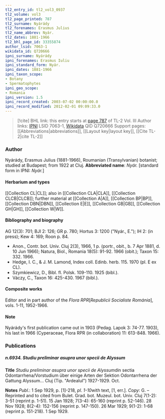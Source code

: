 ```yaml
---
tl2_entry_id: tl2_vol3_0937
tl2_volume: vol3
tl2_page_printed: 787
tl2_surname: Nyárády
tl2_forenames: Erasmus Julius
tl2_name_abbrev: Nyár.
tl2_dates: 1881-1966
tl2_bhl_page_id: 33355874
author_lsid: 7063-1
wikidata_id: Q720666
ipni_surname: Nyárády
ipni_forenames: Erasmus Iuliu
ipni_standard_form: Nyár.
ipni_dates: 1881-1966
ipni_taxon_scope: 
- Botany
- Spermatophytes
ipni_geo_scope: 
- Romania
ipni_version: 1.5
ipni_record_created: 2003-07-02 00:00:00.0
ipni_record_modified: 2012-02-01 09:09:33.0
---
```


> [!cite] BHL link: this entry starts at [page 787](https://www.biodiversitylibrary.org/page/33355874) of TL-2 Vol. III
> Author links: [IPNI](https://www.ipni.org/a/7063-1) LSID 7063-1, [Wikidata](https://www.wikidata.org/wiki/Q720666) QID Q720666
> Support pages: [[Abbreviations|abbreviations]], [[Layout key|layout key]], [[Cite TL-2|cite TL-2]]

### Author

Nyárády, Erasmus Julius (1881-1966), Roumanian (Transylvanian) botanist; studied at Budapest; from 1922 at Cluj. 
**Abbreviated name**: *Nyár.* \[standard form in IPNI: *Nyár.*\]

#### Herbarium and types

[[Collection CL|CL]]; also in [[Collection CLA|CLA]], [[Collection CLCB|CLCB]]; further material at [[Collection A|A]], [[Collection BP|BP]], [[Collection DBN|DBN]], [[Collection E|E]], [[Collection GB|GB]], [[Collection GH|GH]], [[Collection W|W]].

#### Bibliography and biography

AG 12(3): 701; BJI 2: 126; GR p. 780; Hortus 3: 1200 ("Nyár., E."); IH 2: (in press); Kew 4: 169; Roon p. 84.
- Anon., Contr. bot. Univ. Cluj 2(3), 1966, 1 p. (portr., obit., b. 7 Apr 1881, d. 10 Jun 1966); Natura, Biol., Romania 18(5): 91-92. 1966 (obit.); Taxon 15: 332. 1966.
- Hedge, I. C., & J. M. Lamond, Index coll. Edinb. herb. 115. 1970 (pl. E ex CL).
- Szymkiewicz, D., Bibl. fl. Polsk. 109-110. 1925 (bibl.).
- Váczy, C., Taxon 16: 425-430. 1967 (bibl.).

#### Composite works

Editor and in part author of the *Flora RPR*\[*Republicii Socialiste Románia*\], vols. 1-11, 1952-1966.

#### Note

Nyárády's first publication came out in 1903 (Pedag. Lapok 3: 74-77. 1903), his last in 1966 (Cyperaceae, Flora RPR (in collaboration) 11: 613-848. 1966).

### Publications

##### n.6934. Studiu preliminar asupra unor specii de Alyssum

**Title**
*Studiu preliminar asupra unor specii de Alyssum*din sectia Odontarrhena/Vorstudium über einige Arten der Sektion Odontarrhena der Gattung Alyssum... Cluj (Tip. "Ardealul") 1927-1929. Oct.

**Notes**
*Publ*.: 1 Sep 1929, p. \[1\]-218, *pl*. *1-10*with text, \[1, err.\]. *Copy*: G. – Reprinted and to cited from Bulet. Grad. bot. Muzeul. bot. Univ. Cluj 7(1-2): 3-51 (reprint p. 1-51). 15 Jan 1928; 7(3-4): 65-160 (reprint p. 52-146). 28 Nov 1928; 8(2-4): 152-156 (reprint p. 147-150). 26 Mar 1929; 9(1-2): 1-68 (reprint p. 151-218). 1 Sep 1929.

